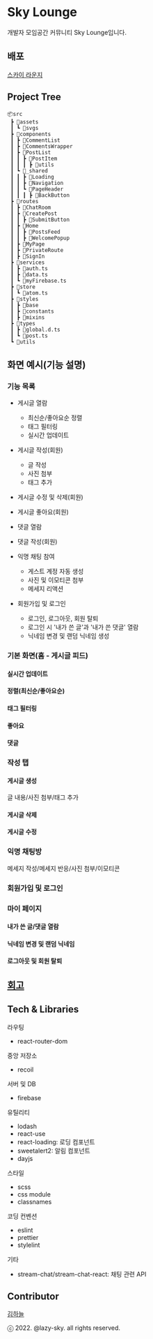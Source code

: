 # Sky Lounge

개발자 모임공간 커뮤니티 Sky Lounge입니다.

## 배포

[스카이 라운지](https://skylounge-lazysky.netlify.app/)

## Project Tree

```
📦src
 ┣ 📂assets
 ┃ ┗ 📂svgs
 ┣ 📂components
 ┃ ┣ 📂CommentList
 ┃ ┣ 📂CommentsWrapper
 ┃ ┣ 📂PostList
 ┃ ┃ ┣ 📂PostItem
 ┃ ┃ ┃ ┣ 📂utils
 ┃ ┗ 📂_shared
 ┃ ┃ ┣ 📂Loading
 ┃ ┃ ┣ 📂Navigation
 ┃ ┃ ┗ 📂PageHeader
 ┃ ┃ ┃ ┣ 📂BackButton
 ┣ 📂routes
 ┃ ┣ 📂ChatRoom
 ┃ ┣ 📂CreatePost
 ┃ ┃ ┣ 📂SubmitButton
 ┃ ┣ 📂Home
 ┃ ┃ ┣ 📂PostsFeed
 ┃ ┃ ┣ 📂WelcomePopup
 ┃ ┣ 📂MyPage
 ┃ ┣ 📂PrivateRoute
 ┃ ┣ 📂SignIn
 ┣ 📂services
 ┃ ┣ 📜auth.ts
 ┃ ┣ 📜data.ts
 ┃ ┗ 📜myFirebase.ts
 ┣ 📂store
 ┃ ┗ 📜atom.ts
 ┣ 📂styles
 ┃ ┣ 📂base
 ┃ ┣ 📂constants
 ┃ ┣ 📂mixins
 ┣ 📂types
 ┃ ┣ 📜global.d.ts
 ┃ ┗ 📜post.ts
 ┗ 📂utils
```

## 화면 예시(기능 설명)

### 기능 목록

- 게시글 열람
  - 최신순/좋아요순 정렬
  - 태그 필터링
  - 실시간 업데이트
- 게시글 작성(회원)
  - 글 작성
  - 사진 첨부
  - 태그 추가
- 게시글 수정 및 삭제(회원)
- 게시글 좋아요(회원)

- 댓글 열람
- 댓글 작성(회원)

- 익명 채팅 참여
  - 게스트 계정 자동 생성
  - 사진 및 이모티콘 첨부
  - 메세지 리액션

- 회원가입 및 로그인
  - 로그인, 로그아웃, 회원 탈퇴
  - 로그인 시 '내가 쓴 글'과 '내가 쓴 댓글' 열람
  - 닉네임 변경 및 랜덤 닉네임 생성

### 기본 화면(홈 - 게시글 피드)

#### 실시간 업데이트

#### 정렬(최신순/좋아요순)

#### 태그 필터링

#### 좋아요

#### 댓글

### 작성 탭

#### 게시글 생성

글 내용/사진 첨부/태그 추가

#### 게시글 삭제

#### 게시글 수정

### 익명 채팅방

메세지 작성/메세지 반응/사진 첨부/이모티콘

### 회원가입 및 로그인

### 마이 페이지

#### 내가 쓴 글/댓글 열람

#### 닉네임 변경 및 랜덤 닉네임

#### 로그아웃 및 회원 탈퇴

## [회고](./Retrospect.md)

## Tech & Libraries

라우팅
- react-router-dom

중앙 저장소
- recoil

서버 및 DB
- firebase

유틸리티
- lodash
- react-use
- react-loading: 로딩 컴포넌트
- sweetalert2: 알림 컴포넌트
- dayjs

스타일
- scss
- css module
- classnames

코딩 컨벤션
- eslint
- prettier
- stylelint

기타
- stream-chat/stream-chat-react: 채팅 관련 API

## Contributor

[김하늘](https://github.com/lazy-sky)

ⓒ 2022. @lazy-sky. all rights reserved.